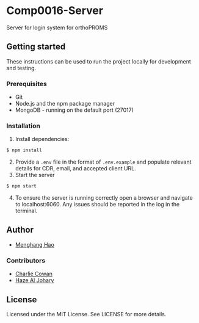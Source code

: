 # Comp0016-Server

Server for login system for orthoPROMS

## Getting started
These instructions can be used to run the project locally for development and testing.

### Prerequisites

- Git
- Node.js and the npm package manager
- MongoDB - running on the default port (27017)

### Installation

1. Install dependencies:
```js
$ npm install
```
2. Provide a `.env` file in the format of `.env.example` and populate relevant details for CDR, email, and accepted client URL.
3. Start the server
```js
$ npm start
```
4. To ensure the server is running correctly open a browser and navigate to localhost:6060. Any issues should be reported in the log in the terminal.

## Author

- [Menghang Hao](https://github.com/haomenghang)

### Contributors

- [Charlie Cowan](https://github.com/charlie-g-cowan)
- [Haze Al Johary](https://github.com/ihaze111)

## License

Licensed under the MIT License. See LICENSE for more details.
